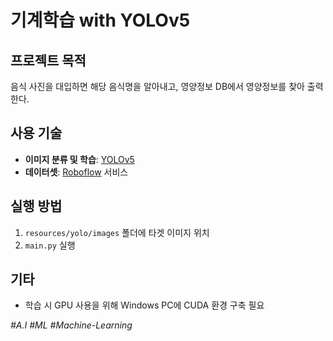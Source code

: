 # 기계학습 with YOLOv5

## 프로젝트 목적
음식 사진을 대입하면 해당 음식명을 알아내고, 영양정보 DB에서 영양정보를 찾아 출력한다.

## 사용 기술
- **이미지 분류 및 학습**: [YOLOv5](https://github.com/ultralytics/yolov5)
- **데이터셋**: [Roboflow](https://app.roboflow.com/) 서비스

## 실행 방법
1. `resources/yolo/images` 폴더에 타겟 이미지 위치
2. `main.py` 실행

## 기타
- 학습 시 GPU 사용을 위해 Windows PC에 CUDA 환경 구축 필요

_#A.I #ML #Machine-Learning_
